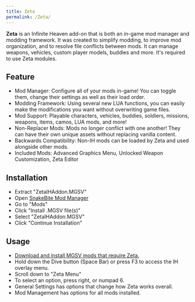 ```yaml
---
title: Zeta
permalink: /Zeta/
---
```


**Zeta** is an Infinite Heaven add-on that is both an in-game mod
manager and modding framework. It was created to simplify modding, to
improve mod organization, and to resolve file conflicts between mods. It
can manage weapons, vehicles, custom player models, buddies and more.
It's required to use Zeta modules.

## Feature

  - Mod Manager: Configure all of your mods in-game\! You can toggle
    them, change their settings as well as their load order.
  - Modding Framework: Using several new LUA functions, you can easily
    make the modifications you want without overwriting game files.
  - Mod Support: Playable characters, vehicles, buddies, soldiers,
    missions, weapons, items, camos, LUA mods, and more\!
  - Non-Replacer Mods: Mods no longer conflict with one another\! They
    can have their own unique assets without replacing vanilla content.
  - Backwards Compatibility: Non-IH mods can be loaded by Zeta and used
    alongside other mods.
  - Included Mods: Advanced Graphics Menu, Unlocked Weapon
    Customization, Zeta Editor

## Installation

  - Extract "ZetaIHAddon.MGSV"
  - Open [SnakeBite Mod
    Manager](https://www.nexusmods.com/metalgearsolidvtpp/mods/106)
  - Go to "Mods"
  - Click "Install .MGSV file(s)"
  - Select "ZetaIHAddon.MGSV"
  - Click "Continue Installation"

## Usage

  - [Download and install MGSV mods that require
    Zeta.](https://www.nexusmods.com/metalgearsolidvtpp/search/?search_description=Zeta)
  - Hold down the Dive button (Space Bar) or press F3 to access the IH
    overlay menu.
  - Scroll down to "Zeta Menu"
  - To select an option, press right, or numpad 6.
  - General Settings has options that change how Zeta works overall.
  - Mod Management has options for all mods installed.